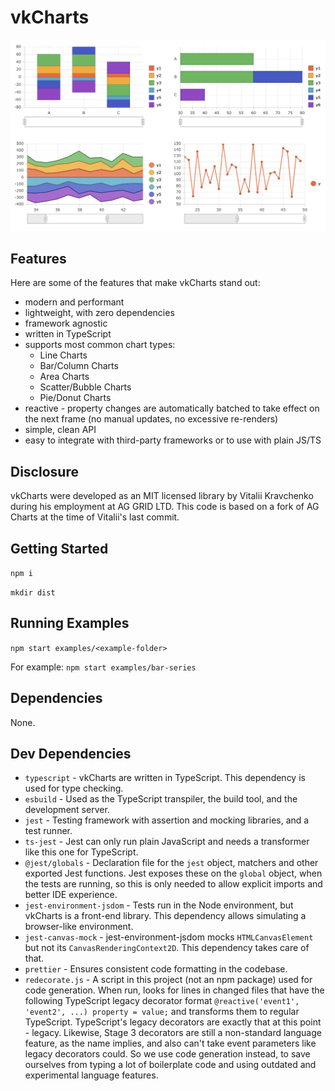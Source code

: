 # vkCharts

![screenshot](screenshot.png)

## Features

Here are some of the features that make vkCharts stand out:

- modern and performant
- lightweight, with zero dependencies
- framework agnostic
- written in TypeScript
- supports most common chart types:
  - Line Charts
  - Bar/Column Charts
  - Area Charts
  - Scatter/Bubble Charts
  - Pie/Donut Charts
- reactive - property changes are automatically batched to take effect on the next frame (no manual updates, no excessive re-renders)
- simple, clean API
- easy to integrate with third-party frameworks or to use with plain JS/TS

## Disclosure

vkCharts were developed as an MIT licensed library by Vitalii Kravchenko during his employment at AG GRID LTD.
This code is based on a fork of AG Charts at the time of Vitalii's last commit.

## Getting Started

`npm i`

`mkdir dist`

## Running Examples

`npm start examples/<example-folder>`

For example: `npm start examples/bar-series`

## Dependencies

None.

## Dev Dependencies

- `typescript` - vkCharts are written in TypeScript. This dependency is used for type checking.
- `esbuild` - Used as the TypeScript transpiler, the build tool, and the development server.
- `jest` - Testing framework with assertion and mocking libraries, and a test runner.
- `ts-jest` - Jest can only run plain JavaScript and needs a transformer like this one for TypeScript.
- `@jest/globals` - Declaration file for the `jest` object, matchers and other exported Jest functions. Jest exposes these on the `global` object, when the tests are running, so this is only needed to allow explicit imports and better IDE experience.
- `jest-environment-jsdom` - Tests run in the Node environment, but vkCharts is a front-end library. This dependency allows simulating a browser-like environment.
- `jest-canvas-mock` - jest-environment-jsdom mocks `HTMLCanvasElement` but not its `CanvasRenderingContext2D`. This dependency takes care of that.
- `prettier` - Ensures consistent code formatting in the codebase.
- `redecorate.js` - A script in this project (not an npm package) used for code generation. When run, looks for lines in changed files that have the following TypeScript legacy decorator format `@reactive('event1', 'event2', ...) property = value;` and transforms them to regular TypeScript. TypeScript's legacy decorators are exactly that at this point - legacy. Likewise, Stage 3 decorators are still a non-standard language feature, as the name implies, and also can't take event parameters like legacy decorators could. So we use code generation instead, to save ourselves from typing a lot of boilerplate code and using outdated and experimental language features.
